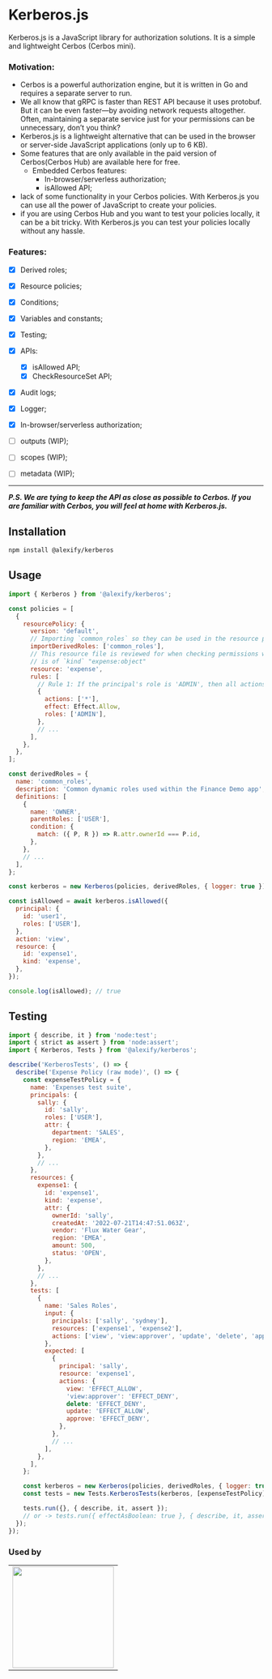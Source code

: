 # Kerberos.js

Kerberos.js is a JavaScript library for authorization solutions. It is a simple and lightweight Cerbos (Cerbos mini).

### Motivation:

- Cerbos is a powerful authorization engine, but it is written in Go and requires a separate server to run.
- We all know that gRPC is faster than REST API because it uses protobuf. But it can be even faster—by avoiding network requests altogether. Often, maintaining a separate service just for your permissions can be unnecessary, don’t you think?
- Kerberos.js is a lightweight alternative that can be used in the browser or server-side JavaScript applications (only up to 6 KB).
- Some features that are only available in the paid version of Cerbos(Cerbos Hub) are available here for free.
  - Embedded Cerbos features:
    - In-browser/serverless authorization;
    - isAllowed API;
- lack of some functionality in your Cerbos policies. With Kerberos.js you can use all the power of JavaScript to create your policies.
- if you are using Cerbos Hub and you want to test your policies locally, it can be a bit tricky. With Kerberos.js you can test your policies locally without any hassle.

### Features:

- [x] Derived roles;
- [x] Resource policies;
- [x] Conditions;
- [x] Variables and constants;
- [x] Testing;
- [x] APIs:
  - [x] isAllowed API;
  - [x] CheckResourceSet API;
- [x] Audit logs;
- [x] Logger;
- [x] In-browser/serverless authorization;

- [ ] outputs (WIP);
- [ ] scopes (WIP);
- [ ] metadata (WIP);

---
**_P.S. We are tying to keep the API as close as possible to Cerbos. If you are familiar with Cerbos, you will feel at home with Kerberos.js._**

## Installation

```bash
npm install @alexify/kerberos
```

## Usage

```javascript
import { Kerberos } from '@alexify/kerberos';

const policies = [
  {
    resourcePolicy: {
      version: 'default',
      // Importing `common_roles` so they can be used in the resource policy.
      importDerivedRoles: ['common_roles'],
      // This resource file is reviewed for when checking permissions when a resource
      // is of `kind` "expense:object"
      resource: 'expense',
      rules: [
        // Rule 1: If the principal's role is 'ADMIN', then all actions are allowed.
        {
          actions: ['*'],
          effect: Effect.Allow,
          roles: ['ADMIN'],
        },
        // ...
      ],
    },
  },
];

const derivedRoles = {
  name: 'common_roles',
  description: 'Common dynamic roles used within the Finance Demo app',
  definitions: [
    {
      name: 'OWNER',
      parentRoles: ['USER'],
      condition: {
        match: ({ P, R }) => R.attr.ownerId === P.id,
      },
    },
    // ...
  ],
};

const kerberos = new Kerberos(policies, derivedRoles, { logger: true });

const isAllowed = await kerberos.isAllowed({
  principal: {
    id: 'user1',
    roles: ['USER'],
  },
  action: 'view',
  resource: {
    id: 'expense1',
    kind: 'expense',
  },
});

console.log(isAllowed); // true
```

## Testing

```javascript
import { describe, it } from 'node:test';
import { strict as assert } from 'node:assert';
import { Kerberos, Tests } from '@alexify/kerberos';

describe('KerberosTests', () => {
  describe('Expense Policy (raw mode)', () => {
    const expenseTestPolicy = {
      name: 'Expenses test suite',
      principals: {
        sally: {
          id: 'sally',
          roles: ['USER'],
          attr: {
            department: 'SALES',
            region: 'EMEA',
          },
        },
        // ...
      },
      resources: {
        expense1: {
          id: 'expense1',
          kind: 'expense',
          attr: {
            ownerId: 'sally',
            createdAt: '2022-07-21T14:47:51.063Z',
            vendor: 'Flux Water Gear',
            region: 'EMEA',
            amount: 500,
            status: 'OPEN',
          },
        },
        // ...
      },
      tests: [
        {
          name: 'Sales Roles',
          input: {
            principals: ['sally', 'sydney'],
            resources: ['expense1', 'expense2'],
            actions: ['view', 'view:approver', 'update', 'delete', 'approve'],
          },
          expected: [
            {
              principal: 'sally',
              resource: 'expense1',
              actions: {
                view: 'EFFECT_ALLOW',
                'view:approver': 'EFFECT_DENY',
                delete: 'EFFECT_DENY',
                update: 'EFFECT_ALLOW',
                approve: 'EFFECT_DENY',
              },
            },
            // ...
          ],
        },
      ],
    };

    const kerberos = new Kerberos(policies, derivedRoles, { logger: true });
    const tests = new Tests.KerberosTests(kerberos, [expenseTestPolicy]);

    tests.run({}, { describe, it, assert });
    // or -> tests.run({ effectAsBoolean: true }, { describe, it, assert });
  });
});
```

### Used by

<table style="text-align:center;">
<tr>
<td><a href="https://hirevel.com" target="_blank"><img src="https://cdn.hirevel.com/hirevel/logo.svg" width="200" valign="middle" /></a></td>
</tr>
</table>

